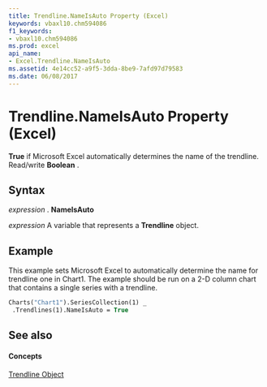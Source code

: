 ```yaml
---
title: Trendline.NameIsAuto Property (Excel)
keywords: vbaxl10.chm594086
f1_keywords:
- vbaxl10.chm594086
ms.prod: excel
api_name:
- Excel.Trendline.NameIsAuto
ms.assetid: 4e14cc52-a9f5-3dda-8be9-7afd97d79583
ms.date: 06/08/2017
---
```



# Trendline.NameIsAuto Property (Excel)

 **True** if Microsoft Excel automatically determines the name of the trendline. Read/write **Boolean** .


## Syntax

 _expression_ . **NameIsAuto**

 _expression_ A variable that represents a **Trendline** object.


## Example

This example sets Microsoft Excel to automatically determine the name for trendline one in Chart1. The example should be run on a 2-D column chart that contains a single series with a trendline.


```vb
Charts("Chart1").SeriesCollection(1) _ 
 .Trendlines(1).NameIsAuto = True
```


## See also


#### Concepts


[Trendline Object](Excel.Trendline(objec).md)


